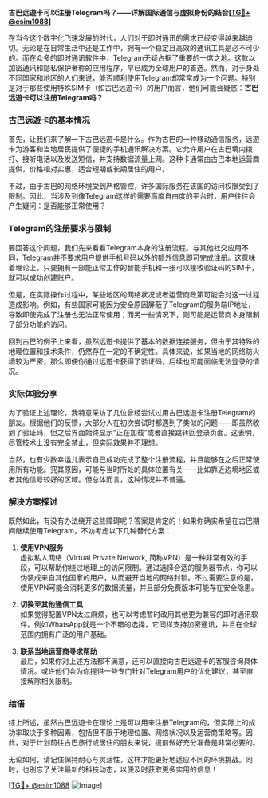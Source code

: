 **古巴远遊卡可以注册Telegram吗？——详解国际通信与虚拟身份的结合[[TG💪+ @esim1088](https://t.me/s/esim1088)]**

在当今这个数字化飞速发展的时代，人们对于即时通讯的需求已经变得越来越迫切。无论是在日常生活中还是工作中，拥有一个稳定且高效的通讯工具是必不可少的。而在众多的即时通讯软件中，Telegram无疑占据了重要的一席之地。这款以加密通讯和隐私保护著称的应用程序，早已成为全球用户的首选。然而，对于身处不同国家和地区的人们来说，能否顺利使用Telegram却常常成为一个问题。特别是对于那些使用特殊SIM卡（如古巴远遊卡）的用户而言，他们可能会疑惑：**古巴远遊卡可以注册Telegram吗？**

### 古巴远遊卡的基本情况

首先，让我们来了解一下古巴远遊卡是什么。作为古巴的一种移动通信服务，远遊卡为游客和当地居民提供了便捷的手机通讯解决方案。它允许用户在古巴境内拨打、接听电话以及发送短信，并支持数据流量上网。这种卡通常由古巴本地运营商提供，价格相对实惠，适合短期或长期居住的用户。

不过，由于古巴的网络环境受到严格管控，许多国际服务在该国的访问权限受到了限制。因此，当涉及到像Telegram这样的需要高度自由度的平台时，用户往往会产生疑问：是否能够正常使用？

### Telegram的注册要求与限制

要回答这个问题，我们先来看看Telegram本身的注册流程。与其他社交应用不同，Telegram并不要求用户提供手机号码以外的额外信息即可完成注册。这意味着理论上，只要拥有一部能正常工作的智能手机和一张可以接收验证码的SIM卡，就可以成功创建账户。

但是，在实际操作过程中，某些地区的网络状况或者运营商政策可能会对这一过程造成影响。例如，有些国家可能因为安全原因屏蔽了Telegram的服务端IP地址，导致即使完成了注册也无法正常使用；而另一些情况下，则可能是运营商本身限制了部分功能的访问。

回到古巴的例子上来看，虽然远遊卡提供了基本的数据连接服务，但由于其特殊的地理位置和技术条件，仍然存在一定的不确定性。具体来说，如果当地的网络防火墙较为严密，那么即便你通过远遊卡获得了验证码，后续也可能面临无法登录的情况。

### 实际体验分享

为了验证上述理论，我特意采访了几位曾经尝试过用古巴远遊卡注册Telegram的朋友。根据他们的反馈，大部分人在初次尝试时都遇到了类似的问题——即虽然收到了验证码，但之后界面始终显示“正在加载”或者直接跳转回登录页面。这表明，尽管技术上没有完全禁止，但实际效果并不理想。

当然，也有少数幸运儿表示自己成功完成了整个注册流程，并且能够在之后正常使用所有功能。究其原因，可能与当时所处的具体位置有关——比如靠近边境地区或者其他信号较好的区域。但总体而言，这种情况并不普遍。

### 解决方案探讨

既然如此，有没有办法绕开这些障碍呢？答案是肯定的！如果你确实希望在古巴期间继续使用Telegram，不妨考虑以下几种替代方案：

1. **使用VPN服务**  
   虚拟私人网络（Virtual Private Network, 简称VPN）是一种非常有效的手段，可以帮助你绕过地理上的访问限制。通过选择合适的服务器节点，你可以伪装成来自其他国家的用户，从而避开当地的网络封锁。不过需要注意的是，使用VPN可能会消耗更多的数据流量，并且部分免费版本可能存在安全隐患。

2. **切换至其他通信工具**  
   如果觉得配置VPN太过麻烦，也可以考虑暂时改用其他更为兼容的即时通讯软件。例如WhatsApp就是一个不错的选择，它同样支持加密通讯，并且在全球范围内拥有广泛的用户基础。

3. **联系当地运营商寻求帮助**  
   最后，如果你对上述方法都不满意，还可以直接向古巴远遊卡的客服咨询具体情况。或许他们会为你提供一些专门针对Telegram用户的优化建议，甚至直接解除相关限制。

### 结语

综上所述，虽然古巴远遊卡在理论上是可以用来注册Telegram的，但实际上的成功率取决于多种因素，包括但不限于地理位置、网络状况以及运营商策略等。因此，对于计划前往古巴旅行或居住的朋友来说，提前做好充分准备是非常必要的。

无论如何，请记住保持耐心与灵活性，这样才能更好地适应不同的环境挑战。同时，也别忘了关注最新的科技动态，以便及时获取更多实用的信息！

[[TG💪+ @esim1088](https://t.me/s/esim1088) ![Image](https://i.postimg.cc/4NQfJmqS/Snipaste-2025-05-13-00-14-12.png)]